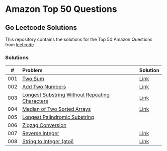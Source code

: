 # Amazon Top 50 Questions
## Go Leetcode Solutions

This repository contains the solutions for the Top 50 Amazon Questions from [leetcode](https://leetcode.com/problem-list/top-amazon-questions/)

### Solutions

|#    | Problem |Solution|
|:---:|:--------|:-------|
| 001 |[Two Sum](https://leetcode.com/problems/two-sum/)|[Link](https://github.com/albertopformoso/go-leetcode/blob/main/001-two-sum/001-two-sum.md)|
| 002 | [Add Two Numbers](https://leetcode.com/problems/add-two-numbers/) | [Link](https://github.com/albertopformoso/go-leetcode/blob/main/002-add-two-numbers/002-add-two-numbers.md)
| 003 | [Longest Substring Without Repeating Characters](https://leetcode.com/problems/longest-substring-without-repeating-characters/) | [Link](https://github.com/albertopformoso/go-leetcode/blob/main/003-longest-substring-without-repeating-characters/003-longest-substring-without-repeating-characters.md)
| 004 | [Median of Two Sorted Arrays](https://leetcode.com/problems/median-of-two-sorted-arrays/) | [Link](https://github.com/albertopformoso/go-leetcode/blob/main/004-median-of-two-sorted-arrays/004-median-of-two-sorted-arrays.md)
| 005 | [Longest Palindromic Substring](https://leetcode.com/problems/longest-palindromic-substring/) | []()
| 006 | [Zigzag Conversion](https://leetcode.com/problems/zigzag-conversion/) | []()
| 007 | [Reverse Integer]() | [Link](https://github.com/albertopformoso/go-leetcode/blob/main/007-reverse-integer/007-reverse-integer.md)
| 008 | [String to Integer (atoi)]() | [Link](https://github.com/albertopformoso/go-leetcode/blob/main/008-string-to-integer-(atoi)/008-string-to-integer-(atoi).md)

